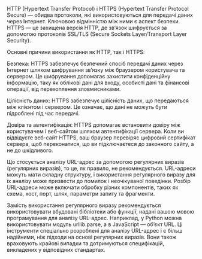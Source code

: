 HTTP (Hypertext Transfer Protocol) і HTTPS (Hypertext Transfer Protocol Secure) — обидва протоколи, які використовуються для передачі даних через Інтернет. Ключовою відмінністю між ними є аспект безпеки. HTTPS — це захищена версія HTTP, де зв’язок шифрується за допомогою протоколів SSL/TLS (Secure Sockets Layer/Transport Layer Security).

Основні причини використання як HTTP, так і HTTPS:

Безпека: HTTPS забезпечує безпечний спосіб передачі даних через Інтернет шляхом шифрування зв’язку між браузером користувача та сервером. Це шифрування допомагає захистити конфіденційну інформацію, таку як облікові дані для входу, особисті дані та фінансові операції, від перехоплення зловмисниками.

Цілісність даних: HTTPS забезпечує цілісність даних, що передаються між клієнтом і сервером. Це означає, що дані не можуть бути підроблені під час передачі.

Довіра та автентифікація: HTTPS допомагає встановити довіру між користувачем і веб-сайтом шляхом автентифікації сервера. Коли ви відвідуєте веб-сайт HTTPS, ваш браузер перевіряє цифровий сертифікат сервера, щоб переконатися, що ви підключаєтеся до законного сайту, а не до шкідливого.

Що стосується аналізу URL-адрес за допомогою регулярних виразів (регулярних виразів), то це, як правило, не рекомендується. URL-адреси можуть мати складну структуру, і використання регулярного виразу для їх аналізу може призвести до помилок і неочікуваної поведінки. Розбір URL-адреси може включати обробку різних компонентів, таких як схема, хост, порт, шлях, параметри запиту та фрагменти.

Замість використання регулярного виразу рекомендується використовувати вбудовані бібліотеки або функції, надані вашою мовою програмування для аналізу URL-адрес. Наприклад, у Python можна використовувати модуль urllib.parse, а в JavaScript — об’єкт URL. Ці інструменти спеціально розроблені для аналізу URL-адрес і є більш надійними, ніж підходи на основі регулярних виразів. Вони також враховують крайові випадки та дотримуються специфікацій, викладених у відповідних стандартах.
